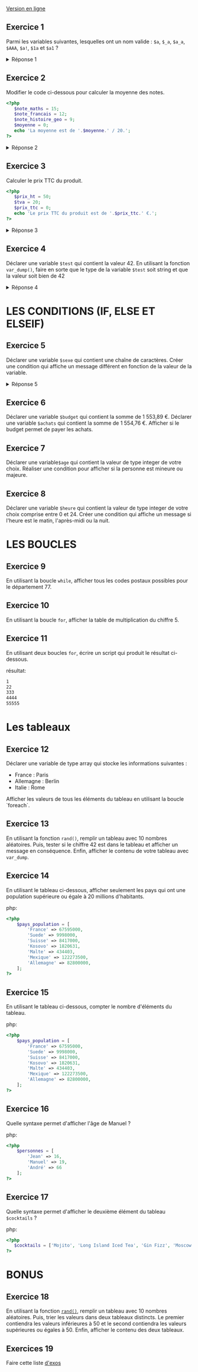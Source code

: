 [Version en ligne](https://github.com/Poulycroc/lessons-isfsc/blob/master/scriptServer/recap.md)

## Exercice 1 

Parmi les variables suivantes, lesquelles ont un nom valide : `$a`, `$_a`, `$a_a`, `$AAA`, `$a!`, `$1a` et `$a1` ?
<details>
<summary>Réponse 1</summary>
Les variables valides sont: `$a`, `$_a`, `$a_a`, `$AAA`, `$a1`.
</details>

## Exercice 2

Modifier le code ci-dessous pour calculer la moyenne des notes.
```php
<?php
   $note_maths = 15;
   $note_francais = 12;
   $note_histoire_geo = 9;
   $moyenne = 0;
   echo 'La moyenne est de '.$moyenne.' / 20.';
?>
```
<details>
<summary>Réponse 2</summary>

```php
<?php
   $note_maths = 15;
   $note_francais = 12;
   $note_histoire_geo = 9;
   $moyenne = ($note_maths + $note_francais + $note_histoire_geo) / 3;
   echo 'La moyenne est de '.$moyenne.' / 20.';
?>
```
</details>

## Exercice 3

Calculer le prix TTC du produit.
```php
<?php
   $prix_ht = 50;
   $tva = 20;
   $prix_ttc = 0;
   echo 'Le prix TTC du produit est de '.$prix_ttc.' €.';
?>
```
<details>
<summary>Réponse 3</summary>

```php
<?php
   $prix_ht = 50;
   $tva = 20;
   $prix_ttc = $prix_ht + ($prix_ht * $tva / 100);
   echo 'Le prix TTC du produit est de '.$prix_ttc.' €.';
?>
```
</details>

## Exercice 4

Déclarer une variable `$test` qui contient la valeur 42. En utilisant la fonction `var_dump()`, faire en sorte que le type de la variable `$test` soit string et que la valeur soit bien de 42
<details>
<summary>Réponse 4</summary>

```php
<?php
   $test = "42";
   var_dump($test);
?>
```
</details>


# LES CONDITIONS (IF, ELSE ET ELSEIF)

## Exercice 5

Déclarer une variable `$sexe` qui contient une chaîne de caractères. Créer une condition qui affiche un message différent en fonction de la valeur de la variable.
<details>
<summary>Réponse 5</summary>

```php
<?php
    $sexe = "homme"; // exemple
    if ($sexe == "homme") {
        echo "C'est un homme.";
    } else {
        echo "C'est une femme.";
    }

    // aussi valable 
    echo "C'est un " . $sexe === 'homme' ? 'homme' : 'femme' . "."
?>
```
</details>

## Exercice 6

Déclarer une variable `$budget` qui contient la somme de 1 553,89 €. Déclarer une variable `$achats` qui contient la somme de 1 554,76 €. Afficher si le budget permet de payer les achats.
<!-- <details> -->
<!---->
<!---->
<!-- ```php -->
<!-- <?php -->
<!--    $budget = 1553.89; -->
<!--    $achats = 1554.76; -->
<!--    if ($budget >= $achats) { -->
<!--        echo "Le budget permet de payer les achats."; -->
<!--    } else { -->
<!--        echo "Le budget ne permet pas de payer les achats."; -->
<!--    } -->
<!-- ?> -->
<!-- ``` -->
<!-- </details> -->


## Exercice 7

Déclarer une variable`$age` qui contient la valeur de type integer de votre choix. Réaliser une condition pour afficher si la personne est mineure ou majeure.
<!-- <details> -->
<!-- <summary>Réponse 7</summary> -->
<!---->
<!-- ```php -->
<!-- <?php -->
<!--    $age = 20; // exemple -->
<!--    if ($age < 18) { -->
<!--        echo "La personne est mineure."; -->
<!--    } else { -->
<!--        echo "La personne est majeure."; -->
<!--    } -->
<!-- ?> -->
<!-- ``` -->
<!-- </details> -->

## Exercice 8

Déclarer une variable `$heure` qui contient la valeur de type integer de votre choix comprise entre 0 et 24. Créer une condition qui affiche un message si l'heure est le matin, l'après-midi ou la nuit.
<!-- <details> -->
<!-- <summary>Réponse 8</summary> -->
<!---->
<!-- ```php -->
<!-- <?php -->
<!--    $heure = 15; // exemple -->
<!--    if ($heure >= 0 && $heure < 12) { -->
<!--        echo "C'est le matin."; -->
<!--    } elseif ($heure >= 12 && $heure < 18) { -->
<!--        echo "C'est l'après-midi."; -->
<!--    } else { -->
<!--        echo "C'est la nuit."; -->
<!--    } -->
<!-- ?> -->
<!-- ``` -->
<!-- </details> -->

# LES BOUCLES

## Exercice 9
En utilisant la boucle `while`, afficher tous les codes postaux possibles pour le département 77.
<!-- <details> -->
<!-- <summary>Réponse 9</summary> -->
<!---->
<!-- ```php -->
<!-- <?php -->
<!--    $code_postal = 77000; -->
<!--    while ($code_postal <= 77999) { -->
<!--        echo $code_postal . '<br>'; -->
<!--        $code_postal++; -->
<!--    } -->
<!-- ?> -->
<!-- ``` -->
<!-- </details> -->

## Exercice 10
En utilisant la boucle `for`, afficher la table de multiplication du chiffre 5.
<!-- <details> -->
<!-- <summary>Réponse 10</summary> -->
<!---->
<!-- ```php -->
<!-- <?php -->
<!--    for ($i = 1; $i <= 10; $i++) { -->
<!--        echo '5 x ' . $i . ' = ' . (5 * $i) . '<br>'; -->
<!--    } -->
<!-- ?> -->
<!-- ``` -->
<!-- </details> -->

## Exercice 11
En utilisant deux boucles `for`, écrire un script qui produit le résultat ci-dessous.

résultat: 
```bash
1
22
333
4444
55555
```
<!-- <details> -->
<!-- <summary>Réponse 11</summary> -->
<!---->
<!-- ```php -->
<!-- <?php -->
<!--    for ($i = 1; $i <= 5; $i++) { -->
<!--        for ($j = 1; $j <= $i; $j++) { -->
<!--            echo $i; -->
<!--        } -->
<!--        echo '<br>'; -->
<!--    } -->
<!-- ?> -->
<!-- ``` -->
<!-- </details> -->

# Les tableaux

## Exercice 12
Déclarer une variable de type array qui stocke les informations suivantes :

<ul>
<li>France : Paris</li>
<li>Allemagne : Berlin</li>
<li>Italie : Rome</li>
</ul>
Afficher les valeurs de tous les éléments du tableau en utilisant la boucle `foreach`.

<!-- <details> -->
<!-- <summary>Réponse 12</summary> -->
<!---->
<!-- ```php -->
<!-- <?php -->
<!--    $pays_capitales = [ -->
<!--        'France' => 'Paris', -->
<!--        'Allemagne' => 'Berlin', -->
<!--        'Italie' => 'Rome' -->
<!--    ]; -->
<!---->
<!--    foreach ($pays_capitales as $pays => $capitale) { -->
<!--        echo $pays . ': ' . $capitale . '<br>'; -->
<!--    } -->
<!-- ?> -->
<!-- ``` -->
<!-- </details> -->

## Exercice 13
En utilisant la fonction `rand()`, remplir un tableau avec 10 nombres aléatoires. Puis, tester si le chiffre 42 est dans le tableau et afficher un message en conséquence. Enfin, afficher le contenu de votre tableau avec `var_dump`.
<!-- <details> -->
<!-- <summary>Réponse 13</summary> -->
<!---->
<!-- ```php -->
<!-- <?php -->
<!--    $nombres = []; -->
<!--    for ($i = 0; $i < 10; $i++) { -->
<!--        $nombres[] = rand(0, 100); -->
<!--    } -->
<!---->
<!--    if (in_array(42, $nombres)) { -->
<!--        echo "Le chiffre 42 est dans le tableau.<br>"; -->
<!--    } else { -->
<!--        echo "Le chiffre 42 n'est pas dans le tableau.<br>"; -->
<!--    } -->
<!---->
<!--    var_dump($nombres); -->
<!-- ?> -->
<!-- ``` -->
<!-- </details> -->

## Exercice 14
En utilisant le tableau ci-dessous, afficher seulement les pays qui ont une population supérieure ou égale à 20 millions d'habitants.

php:
```php
<?php
    $pays_population = [
        'France' => 67595000,
        'Suede' => 9998000,
        'Suisse' => 8417000,
        'Kosovo' => 1820631,
        'Malte' => 434403,
        'Mexique' => 122273500,
        'Allemagne' => 82800000,
    ];
?>
```
<!-- <details> -->
<!-- <summary>Réponse 14</summary> -->
<!---->
<!-- ```php -->
<!-- <?php -->
<!--    foreach ($pays_population as $pays => $population) { -->
<!--        if ($population >= 20000000) { -->
<!--            echo $pays . '<br>'; -->
<!--        } -->
<!--    } -->
<!-- ?> -->
<!-- ``` -->
<!-- </details> -->

## Exercice 15
En utilisant le tableau ci-dessous, compter le nombre d'éléments du tableau.

php:
```php
<?php
    $pays_population = [
        'France' => 67595000,
        'Suede' => 9998000,
        'Suisse' => 8417000,
        'Kosovo' => 1820631,
        'Malte' => 434403,
        'Mexique' => 122273500,
        'Allemagne' => 82800000,
    ];
?>
```
<!-- <details> -->
<!-- <summary>Réponse 15</summary> -->
<!---->
<!-- ```php -->
<!-- <?php -->
<!--    echo 'Il y a ' . count($pays_population) . ' éléments dans le tableau.'; -->
<!-- ?> -->
<!-- ``` -->
<!-- </details> -->

## Exercice 16
Quelle syntaxe permet d'afficher l'âge de Manuel ?

php:
```php
<?php
    $personnes = [
        'Jean' => 16,
        'Manuel' => 19,
        'André' => 66
    ];
?>
```
<!-- <details> -->
<!-- <summary>Réponse 16</summary> -->
<!---->
<!-- ```php -->
<!-- <?php -->
<!--    echo 'L\'âge de Manuel est ' . $personnes['Manuel'] . ' ans.'; -->
<!-- ?> -->
<!-- ``` -->
<!-- </details> -->

## Exercice 17
Quelle syntaxe permet d'afficher le deuxième élément du tableau `$cocktails` ?

php:
```php
<?php
   $cocktails = ['Mojito', 'Long Island Iced Tea', 'Gin Fizz', 'Moscow mule'];
?>
```
<!-- <details> -->
<!-- <summary>Réponse 17</summary> -->
<!---->
<!-- ```php -->
<!-- <?php -->
<!--    echo 'Le deuxième élément du tableau $cocktails est ' . $cocktails[1] . '.'; -->
<!-- ?> -->
<!-- ``` -->
<!-- </details> -->


# BONUS 

## Exercice 18
En utilisant la fonction [`rand()`](https://www.php.net/manual/fr/function.rand.php), remplir un tableau avec 10 nombres aléatoires. Puis, trier les valeurs dans deux tableaux distincts. Le premier contiendra les valeurs inférieures à 50 et le second contiendra les valeurs supérieures ou égales à 50. Enfin, afficher le contenu des deux tableaux.
<!-- <details> -->
<!-- <summary>Réponse 18</summary> -->
<!---->
<!-- ```php -->
<!-- <?php -->
<!--    $nombres = []; -->
<!--    $inferieur_50 = []; -->
<!--    $superieur_50 = []; -->
<!--     -->
<!--    for ($i = 0; $i < 10; $i++) { -->
<!--        $nombre = rand(0, 100); -->
<!--        $nombres[] = $nombre; -->
<!---->
<!--        if ($nombre < 50) { -->
<!--            $inferieur_50[] = $nombre; -->
<!--        } else { -->
<!--            $superieur_50[] = $nombre; -->
<!--        } -->
<!--    } -->
<!--     -->
<!--    echo "Tableau des valeurs inférieures à 50 :<br>"; -->
<!--    var_dump($inferieur_50); -->
<!--     -->
<!--    echo "<br>Tableau des valeurs supérieures ou égales à 50 :<br>"; -->
<!--    var_dump($superieur_50); -->
<!-- ?> -->
<!-- ``` -->
<!-- </details> -->

## Exercices 19
Faire cette liste [d'exos](https://github.com/Poulycroc/lessons-isfsc/tree/master/scriptServer/06__functions)
